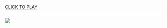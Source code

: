 
<a href="https://premium76.site?title=texas_holdem_game_unblocked&ref=13M">CLICK TO PLAY</a></h3>
<hr>

<a href="https://premium76.site?title=texas_holdem_game_unblocked&ref=13M"><img src="https://clearcache.store/games.png"></a>


